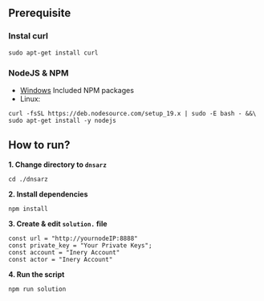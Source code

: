 ## Prerequisite

### Instal curl
```
sudo apt-get install curl
```

### NodeJS & NPM
- [Windows](https://nodejs.org/en/download/) Included NPM packages
- Linux:
```
curl -fsSL https://deb.nodesource.com/setup_19.x | sudo -E bash - &&\
sudo apt-get install -y nodejs
```



## How to run?

**1. Change directory to `dnsarz`**

```shell
cd ./dnsarz
```


**2. Install dependencies**

```shell
npm install
```

**3. Create & edit `solution.` file**
```
const url = "http://yournodeIP:8888"
const private_key = "Your Private Keys";
const account = "Inery Account"
const actor = "Inery Account"
```

**4. Run the script**

```
npm run solution
```
